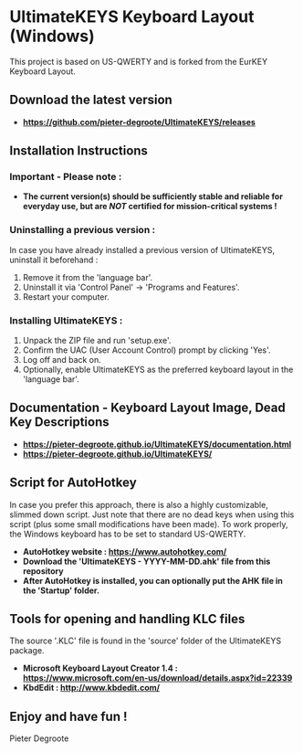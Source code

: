 # UltimateKEYS Keyboard Layout (Windows)
This project is based on US-QWERTY and is forked from the EurKEY Keyboard Layout.

## Download the latest version

- **https://github.com/pieter-degroote/UltimateKEYS/releases**


## Installation Instructions

### Important - Please note :

- **The current version(s) should be sufficiently stable and reliable for everyday use, but are _NOT_ certified for mission-critical systems !**

### Uninstalling a previous version :

In case you have already installed a previous version of UltimateKEYS, uninstall it beforehand :

1. Remove it from the 'language bar'.
2. Uninstall it via 'Control Panel' -> 'Programs and Features'.
3. Restart your computer.

### Installing UltimateKEYS :

1. Unpack the ZIP file and run 'setup.exe'.
2. Confirm the UAC (User Account Control) prompt by clicking 'Yes'.
3. Log off and back on.
4. Optionally, enable UltimateKEYS as the preferred keyboard layout in the 'language bar'.

## Documentation - Keyboard Layout Image, Dead Key Descriptions

- **https://pieter-degroote.github.io/UltimateKEYS/documentation.html**
- **https://pieter-degroote.github.io/UltimateKEYS/**

## Script for AutoHotkey

In case you prefer this approach, there is also a highly customizable, slimmed down script. Just note that there are no dead keys when using this script (plus some small modifications have been made). To work properly, the Windows keyboard has to be set to standard US-QWERTY.

- **AutoHotkey website :  https://www.autohotkey.com/**
- **Download the 'UltimateKEYS - YYYY-MM-DD.ahk' file from this repository**
- **After AutoHotkey is installed, you can optionally put the AHK file in the 'Startup' folder.**

## Tools for opening and handling KLC files

The source '.KLC' file is found in the 'source' folder of the UltimateKEYS package.

- **Microsoft Keyboard Layout Creator 1.4 :  https://www.microsoft.com/en-us/download/details.aspx?id=22339**
- **KbdEdit :  http://www.kbdedit.com/**

## Enjoy and have fun !

Pieter Degroote
